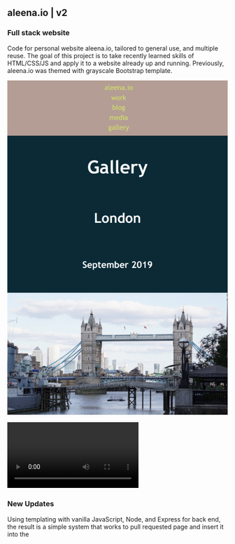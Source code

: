 
## aleena.io | v2
### Full stack website
Code for personal website aleena.io, tailored to general use, and multiple reuse. The goal of this project is to take recently learned skills of HTML/CSS/JS and apply it to a website already up and running. Previously, aleena.io was themed with grayscale Bootstrap template. 


![home page](website/img/homeScreen.png)

![](aleena_io_vid.mp4)

### New Updates
Using templating with vanilla JavaScript, Node, and Express for back end, the result is a simple system that works to pull requested page and insert it into the <title> of a given HTML page. Content is inserted into the template.html file using regular expressions by finding string CONTENT and replacing it with the requested page's HTML. 

UI is now all done with CSS instead of Bootstrap. In the future this may change, but this was a design choice to help seal in knowledge rather than purley for esthetics.

Developed color scheme using: [https://coolors.co/3c91e6-d0e562-c6878f-b79d94-012a36](https://coolors.co/3c91e6-d0e562-c6878f-b79d94-012a36)

TODOs:
1. Migrate to Bootstrap (without template)
2. Background image for home page
3. Template blog & pull information from file (instead of hard coding it in)
4. Set up database for archiving blogs and running galleries
5. Comment section for blogs

And for the future, v3 will be written in React! However, I will keep this version here on Github for those who prefer this version over a React version.

## Technology Used
HTML/CSS/Vanilla JavaScript, Node, and Express. I host my website on a server I rent through Linode. 